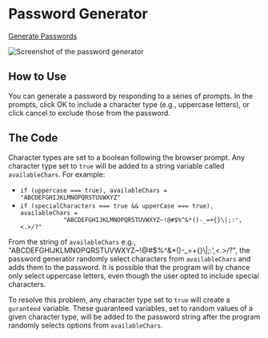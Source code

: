 <h1>Password Generator</h1>
<p><a href="https://uxhawk.github.io/class-activities/week-03/homework/index.html">Generate Passwords</a></p>
<img src="https://lh3.googleusercontent.com/CX1Y7AAJHfG7a0vcQjqoyJyBrvZAsCU8jk0Ea7aXXxnU2LQwn3OkHL9ViUDekrxk6xrZu6y2Q4wWeV9vR1R9RmJfetlz8odQs9LCVtRRftrP_gnB0hijnuRQH-nGhMqfU7y1s_mjrNWREdmo82JRiRlx3YGaQDAsxatxFOtBGKg0jSI3znb9OwjCRSrI3JDnYBkB41muN7uXo9Yw1BkQJ93Ms1D00nVHZV72KDW7PZvHw3A_ErGsZRqgcjJEMRHo1XqLc3Gy0kMqYBeqI6LEr5oIZgw78L8WU6nf8ZFMbBzNpGh2pQXps2nRawx-_uaHjpB_sKLN4sZG1iR0eqsj4zLlFI_-RCHdcpVZRGgbNpdCGuRm5RAztSohLaKXaDEPUwZD9ewC9q7hh3T1CvYjBnKKUvpc9R9ZvpvBpdfVRoBJ5adDdRIwub2FoP_LAkjeS9J704K8mTYR5k5T0_Y5Jy1JDDSTgRcoey19r_FgHQV_edz0Ubv0Bnh0jFe8to3nfcX4NPXgrSz5NBv2_PxMKQwg_bd5vIs8uoDU57M1OsMaNUNdwiKt7vFOUNFaMJ_qKZgSbGSP6C1xdXy7--w8eMTNbO-GAJfiIyYHImzSo0fJRjJesTTGQbQ2JkXOAC-a7TaGD6uFRb1Yo8pdP4Nvd1MI9g54LpofkJEgwrWChsYZJjFnC54reH5z9uIOQw=w880-h494-no"
    alt="Screenshot of the password generator">

<h2>How to Use</h2>
<p>You can generate a password by responding to a series of prompts. In the prompts, click OK to include a character
    type (e.g., uppercase letters), or click cancel to exclude those from the password.</p>

<h2>The Code</h2>
<p>Character types are set to a boolean following the browser prompt. Any character type set to <code>true</code> will
    be added to a string variable called <code>availableChars</code>. For example:</p>
<ul>
    <li>
        <code>if (uppercase === true), availableChars = "ABCDEFGHIJKLMNOPQRSTUVWXYZ"</code>
    </li>
    <li><code>if (specialCharacters === true && upperCase === true), availableChars =
            "ABCDEFGHIJKLMNOPQRSTUVWXYZ~!@#$%^&*()-_=+{}\|;:',<.>/?"</code></li>
</ul>

<p>From the string of <code>availableChars</code> e.g., "ABCDEFGHIJKLMNOPQRSTUVWXYZ~!@#$%^&*()-_=+{}\|;:',<.>/?", the
        password generator randomly select characters from <code>availableChars</code> and adds them to the password. It
        is possible that the program will by chance only select uppercase letters, even though the user opted to
        include special characters.</p> 
        <p> To resolve this problem, any character type set to <code>true</code> will create a
        <code>guranteed</code> variable. These guaranteed variables, set to random values of a given character type,
        will be added
        to the password string after the program randomly selects options from <code>availableChars</code>. </p>
